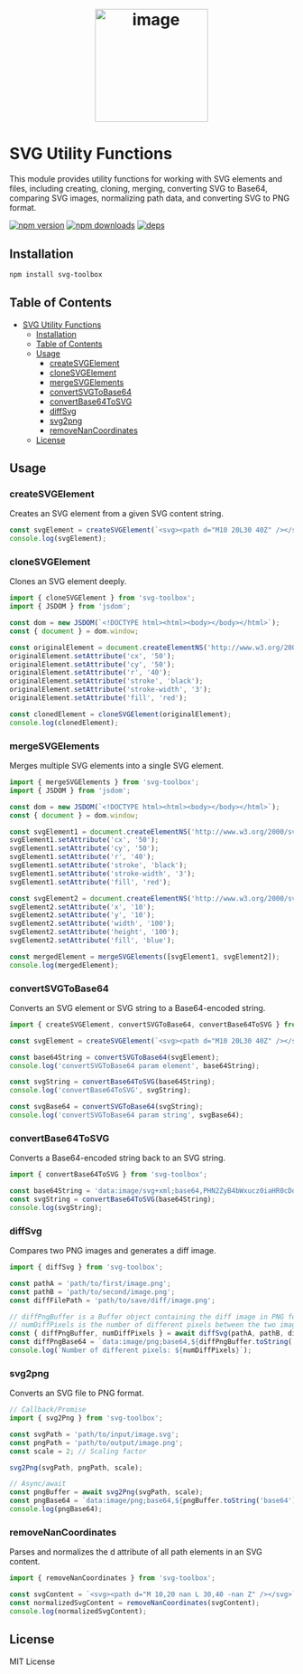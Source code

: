 <h1 align="center">
  <br/>
    <img width="200" alt="image" src="https://github.com/user-attachments/assets/5fb4fbd0-10b4-4abf-93fd-d98b17845f34" />
  <br/>
</h1>


# SVG Utility Functions
This module provides utility functions for working with SVG elements and files, including creating, cloning, merging, converting SVG to Base64, comparing SVG images, normalizing path data, and converting SVG to PNG format.

[![npm version](https://img.shields.io/npm/v/svg-toolbox.svg?style=for-the-badge)](https://www.npmjs.com/package/svg-toolbox)
[![npm downloads](https://img.shields.io/npm/dy/svg-toolbox.svg?style=for-the-badge)](https://www.npmjs.com/package/svg-toolbox)
[![deps](https://img.shields.io/github/license/SteamedBread2333/svg-toolbox.svg?style=for-the-badge)](https://www.npmjs.com/package/svg-toolbox)

## Installation
```bash
npm install svg-toolbox
```

## Table of Contents

- [SVG Utility Functions](#svg-utility-functions)
  - [Installation](#installation)
  - [Table of Contents](#table-of-contents)
  - [Usage](#usage)
    - [createSVGElement](#createsvgelement)
    - [cloneSVGElement](#clonesvgelement)
    - [mergeSVGElements](#mergesvgelements)
    - [convertSVGToBase64](#convertsvgtobase64)
    - [convertBase64ToSVG](#convertbase64tosvg)
    - [diffSvg](#diffsvg)
    - [svg2png](#svg2png)
    - [removeNanCoordinates](#removenancoordinates)
  - [License](#license)

## Usage

### createSVGElement

Creates an SVG element from a given SVG content string.

```typescript
const svgElement = createSVGElement(`<svg><path d="M10 20L30 40Z" /></svg>`);
console.log(svgElement);
```
### cloneSVGElement

Clones an SVG element deeply.

```typescript
import { cloneSVGElement } from 'svg-toolbox';
import { JSDOM } from 'jsdom';

const dom = new JSDOM(`<!DOCTYPE html><html><body></body></html>`);
const { document } = dom.window;

const originalElement = document.createElementNS('http://www.w3.org/2000/svg', 'circle');
originalElement.setAttribute('cx', '50');
originalElement.setAttribute('cy', '50');
originalElement.setAttribute('r', '40');
originalElement.setAttribute('stroke', 'black');
originalElement.setAttribute('stroke-width', '3');
originalElement.setAttribute('fill', 'red');

const clonedElement = cloneSVGElement(originalElement);
console.log(clonedElement);
```

### mergeSVGElements
Merges multiple SVG elements into a single SVG element.

```typescript
import { mergeSVGElements } from 'svg-toolbox';
import { JSDOM } from 'jsdom';

const dom = new JSDOM(`<!DOCTYPE html><html><body></body></html>`);
const { document } = dom.window;

const svgElement1 = document.createElementNS('http://www.w3.org/2000/svg', 'circle');
svgElement1.setAttribute('cx', '50');
svgElement1.setAttribute('cy', '50');
svgElement1.setAttribute('r', '40');
svgElement1.setAttribute('stroke', 'black');
svgElement1.setAttribute('stroke-width', '3');
svgElement1.setAttribute('fill', 'red');

const svgElement2 = document.createElementNS('http://www.w3.org/2000/svg', 'rect');
svgElement2.setAttribute('x', '10');
svgElement2.setAttribute('y', '10');
svgElement2.setAttribute('width', '100');
svgElement2.setAttribute('height', '100');
svgElement2.setAttribute('fill', 'blue');

const mergedElement = mergeSVGElements([svgElement1, svgElement2]);
console.log(mergedElement);
```

### convertSVGToBase64
Converts an SVG element or SVG string to a Base64-encoded string.

```typescript
import { createSVGElement, convertSVGToBase64, convertBase64ToSVG } from 'svg-toolbox';

const svgElement = createSVGElement(`<svg><path d="M10 20L30 40Z" /></svg>`);

const base64String = convertSVGToBase64(svgElement);
console.log('convertSVGToBase64 param element', base64String);

const svgString = convertBase64ToSVG(base64String);
console.log('convertBase64ToSVG', svgString);

const svgBase64 = convertSVGToBase64(svgString);
console.log('convertSVGToBase64 param string', svgBase64);
```

### convertBase64ToSVG
Converts a Base64-encoded string back to an SVG string.

```typescript
import { convertBase64ToSVG } from 'svg-toolbox';

const base64String = 'data:image/svg+xml;base64,PHN2ZyB4bWxucz0iaHR0cDovL3d3dy53My5vcmcvMjAwMC9zdmciPjxjaXJjbGUgY3g9IjUwIiBjeT0iNTAiIHI9IjQwIiBzdHJva2U9ImJsYWNrIiBzdHJva2Utd2lkdGg9IjMiIGZpbGw9InJlZCIgLz48L3N2Zz4=';
const svgString = convertBase64ToSVG(base64String);
console.log(svgString);
```

### diffSvg
Compares two PNG images and generates a diff image.

```typescript
import { diffSvg } from 'svg-toolbox';

const pathA = 'path/to/first/image.png';
const pathB = 'path/to/second/image.png';
const diffFilePath = 'path/to/save/diff/image.png';

// diffPngBuffer is a Buffer object containing the diff image in PNG format.
// numDiffPixels is the number of different pixels between the two images.
const { diffPngBuffer, numDiffPixels } = await diffSvg(pathA, pathB, diffFilePath)
const diffPngBase64 = `data:image/png;base64,${diffPngBuffer.toString('base64')}`;
console.log(`Number of different pixels: ${numDiffPixels}`);
```

### svg2png
Converts an SVG file to PNG format.

```typescript
// Callback/Promise
import { svg2Png } from 'svg-toolbox';

const svgPath = 'path/to/input/image.svg';
const pngPath = 'path/to/output/image.png';
const scale = 2; // Scaling factor

svg2Png(svgPath, pngPath, scale);

// Async/await
const pngBuffer = await svg2Png(svgPath, scale);
const pngBase64 = `data:image/png;base64,${pngBuffer.toString('base64')}`;
console.log(pngBase64);
```

### removeNanCoordinates
Parses and normalizes the d attribute of all path elements in an SVG content.

```typescript
import { removeNanCoordinates } from 'svg-toolbox';

const svgContent = `<svg><path d="M 10,20 nan L 30,40 -nan Z" /></svg>`;
const normalizedSvgContent = removeNanCoordinates(svgContent);
console.log(normalizedSvgContent);

```

## License
MIT License
